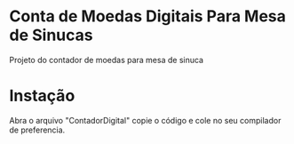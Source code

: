 # Conta de Moedas Digitais Para Mesa de Sinucas

  Projeto do contador de moedas para mesa de sinuca

# Instação

  Abra o arquivo "ContadorDigital" copie o código e cole no seu compilador de preferencia.  
